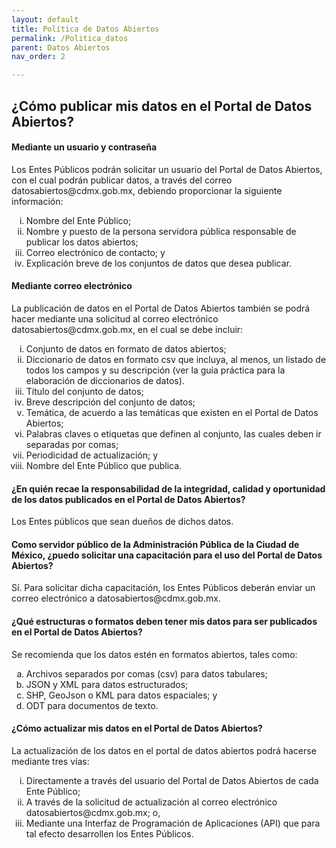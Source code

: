 ```yaml
---
layout: default
title: Política de Datos Abiertos
permalink: /Politica_datos
parent: Datos Abiertos
nav_order: 2

---
```

<h2><b>¿Cómo publicar mis datos en el Portal de Datos Abiertos?</b> </h2>

<h4><b> Mediante un usuario y contraseña </b> </h4>
Los Entes Públicos podrán solicitar un usuario del Portal de Datos Abiertos, con el cual podrán publicar datos, a través del correo datosabiertos@cdmx.gob.mx, debiendo proporcionar la siguiente información: 

<ol type="i" > 
<li> Nombre del Ente Público;</li>
<li> Nombre y puesto de la persona servidora pública responsable de publicar los datos abiertos;</li>
<li> Correo electrónico de contacto; y  </li>
<li> Explicación breve de los conjuntos de datos que desea publicar.  </li>
</ol>


<h4><b> Mediante correo electrónico </b> </h4>
La publicación de datos en el Portal de Datos Abiertos también se podrá hacer mediante una solicitud al correo electrónico datosabiertos@cdmx.gob.mx, en el cual se debe incluir: 

<ol type="i" > 
<li> Conjunto de datos en formato de datos abiertos; </li>
<li> Diccionario de datos en formato csv que incluya, al menos, un listado de todos los campos y su descripción (ver la guía práctica para la elaboración de diccionarios de datos). </li>
<li> Título del conjunto de datos;  </li>
<li> Breve descripción del conjunto de datos;   </li>
<li> Temática, de acuerdo a las temáticas que existen en el Portal de Datos Abiertos;  </li>
<li> Palabras claves o etiquetas que definen al conjunto, las cuales deben ir separadas por comas;  </li>
<li> Periodicidad de actualización; y </li>
<li> Nombre del Ente Público que publica. </li>
</ol>



<h4><b> ¿En quién recae la responsabilidad de la integridad, calidad y oportunidad de los datos publicados en el Portal de Datos Abiertos? </b> </h4>
Los Entes públicos que sean dueños de dichos datos. <br>

<h4><b>Como servidor público de la Administración Pública de la Ciudad de México, ¿puedo solicitar una capacitación para el uso del Portal de Datos Abiertos? </b> </h4>
Sí. Para solicitar dicha capacitación, los Entes Públicos deberán enviar un correo electrónico a datosabiertos@cdmx.gob.mx. 

<h4><b> ¿Qué estructuras o formatos deben tener mis datos para ser publicados en el Portal de Datos Abiertos? </b> </h4>
Se recomienda que los datos estén en formatos abiertos, tales como: 

<ol type="a"> 
    <li>Archivos separados por comas (csv) para datos tabulares; </li>
    <li>JSON y XML para datos estructurados;  </li>
    <li> SHP, GeoJson o KML para datos espaciales; y  </li>
    <li> ODT para documentos de texto.  </li>
</ol>

<h4> <b>¿Cómo actualizar mis datos en el Portal de Datos Abiertos? </b> </h4>
La actualización de los datos en el portal de datos abiertos podrá hacerse mediante tres vías: 
<ol type="i" > 
<li> Directamente a través del usuario del Portal de Datos Abiertos de cada Ente Público; </li>
<li> A través de la solicitud de actualización al correo electrónico datosabiertos@cdmx.gob.mx; o, </li>
<li> Mediante una Interfaz de Programación de Aplicaciones (API) que para tal efecto desarrollen los Entes Públicos. 
 </li>

</ol>


